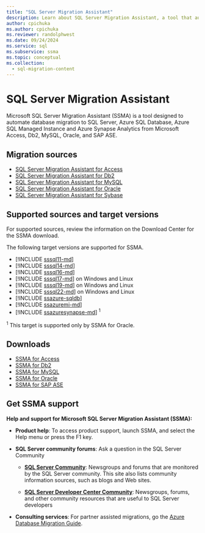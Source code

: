 ```yaml
---
title: "SQL Server Migration Assistant"
description: Learn about SQL Server Migration Assistant, a tool that automates database migration to SQL Server from Microsoft Access, Db2, MySQL, Oracle, and SAP ASE.
author: cpichuka
ms.author: cpichuka
ms.reviewer: randolphwest
ms.date: 09/24/2024
ms.service: sql
ms.subservice: ssma
ms.topic: conceptual
ms.collection:
  - sql-migration-content
---
```

# SQL Server Migration Assistant

Microsoft SQL Server Migration Assistant (SSMA) is a tool designed to automate database migration to SQL Server, Azure SQL Database, Azure SQL Managed Instance and Azure Synapse Analytics from Microsoft Access, Db2, MySQL, Oracle, and SAP ASE.

## Migration sources

- [SQL Server Migration Assistant for Access](access/sql-server-migration-assistant-for-access-accesstosql.md)
- [SQL Server Migration Assistant for Db2](db2/sql-server-migration-assistant-for-db2-db2tosql.md)
- [SQL Server Migration Assistant for MySQL](mysql/sql-server-migration-assistant-for-mysql-mysqltosql.md)
- [SQL Server Migration Assistant for Oracle](oracle/sql-server-migration-assistant-for-oracle-oracletosql.md)
- [SQL Server Migration Assistant for Sybase](sybase/sql-server-migration-assistant-for-sybase-sybasetosql.md)

## Supported sources and target versions

For supported sources, review the information on the Download Center for the SSMA download.

The following target versions are supported for SSMA.

- [!INCLUDE [sssql11-md](../includes/sssql11-md.md)]
- [!INCLUDE [sssql14-md](../includes/sssql14-md.md)]
- [!INCLUDE [sssql16-md](../includes/sssql16-md.md)]
- [!INCLUDE [sssql17-md](../includes/sssql17-md.md)] on Windows and Linux
- [!INCLUDE [sssql19-md](../includes/sssql19-md.md)] on Windows and Linux
- [!INCLUDE [sssql22-md](../includes/sssql22-md.md)] on Windows and Linux
- [!INCLUDE [ssazure-sqldb](../includes/ssazure-sqldb.md)]
- [!INCLUDE [ssazuremi-md](../includes/ssazuremi-md.md)]
- [!INCLUDE [ssazuresynapse-md](../includes/ssazuresynapse-md.md)] <sup>1</sup>

<sup>1</sup> This target is supported only by SSMA for Oracle.

## Downloads

- [SSMA for Access](https://aka.ms/ssmaforaccess)
- [SSMA for Db2](https://aka.ms/ssmafordb2)
- [SSMA for MySQL](https://aka.ms/ssmaformysql)
- [SSMA for Oracle](https://aka.ms/ssmafororacle)
- [SSMA for SAP ASE](https://aka.ms/ssmaforsybase)

## Get SSMA support

**Help and support for Microsoft SQL Server Migration Assistant (SSMA):**

- **Product help**: To access product support, launch SSMA, and select the Help menu or press the F1 key.

- **SQL Server community forums**: Ask a question in the SQL Server Community

  - **[SQL Server Community](../sql-server/index.yml)**: Newsgroups and forums that are monitored by the SQL Server community. This site also lists community information sources, such as blogs and Web sites.

  - **[SQL Server Developer Center Community](../sql-server/index.yml)**: Newsgroups, forums, and other community resources that are useful to SQL Server developers

- **Consulting services**: For partner assisted migrations, go the [Azure Database Migration Guide](/data-migration/).
